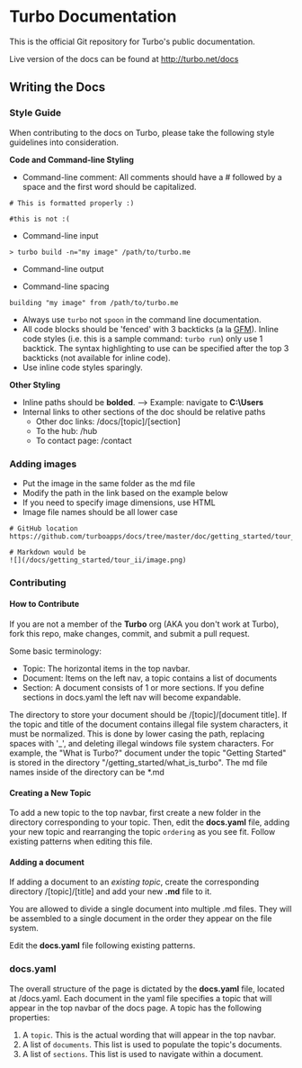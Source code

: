 # Turbo Documentation

This is the official Git repository for Turbo's public documentation. 

Live version of the docs can be found at http://turbo.net/docs

## Writing the Docs

### Style Guide

When contributing to the docs on Turbo, please take the following style guidelines into consideration. 

**Code and Command-line Styling**

- Command-line comment: All comments should have a # followed by a space and the first word should be capitalized.

```
# This is formatted properly :)

#this is not :( 
```

- Command-line input

```
> turbo build -n="my image" /path/to/turbo.me
```

- Command-line output


- Command-line spacing



```
building "my image" from /path/to/turbo.me
```

- Always use `turbo` not `spoon` in the command line documentation.
- All code blocks should be 'fenced' with 3 backticks (a la [GFM](http://github.com/github-flavored-markdown)). Inline code styles (i.e. this is a sample command: `turbo run`) only use 1 backtick. The syntax highlighting to use can be specified after the top 3 backticks (not available for inline code). 
- Use inline code styles sparingly. 

**Other Styling**

- Inline paths should be **bolded**. --> Example: navigate to **C:\Users** 
- Internal links to other sections of the doc should be relative paths
	* Other doc links: /docs/[topic]/[section]
	* To the hub: /hub
	* To contact page: /contact

### Adding images

- Put the image in the same folder as the md file
- Modify the path in the link based on the example below
- If you need to specify image dimensions, use HTML
- Image file names should be all lower case

```
# GitHub location
https://github.com/turboapps/docs/tree/master/doc/getting_started/tour_ii/image.png

# Markdown would be
![](/docs/getting_started/tour_ii/image.png)
```

### Contributing 

#### How to Contribute

If you are not a member of the **Turbo** org (AKA you don't work at Turbo), fork this repo, make changes, commit, and submit a pull request.

Some basic terminology:
- Topic: The horizontal items in the top navbar.
- Document: Items on the left nav, a topic contains a list of documents
- Section: A document consists of 1 or more sections. If you define sections in docs.yaml the left nav will become expandable.

The directory to store your document should be /[topic]/[document title]. 
If the topic and title of the document contains illegal file system characters, it must be normalized.
This is done by lower casing the path, replacing spaces with '_', and deleting illegal windows file system characters.
For example, the "What is Turbo?" document under the topic "Getting Started" is stored in the directory "/getting_started/what_is_turbo". The md file names inside of the directory can be *.md

#### Creating a New Topic

To add a new topic to the top navbar, first create a new folder in the directory corresponding to your topic. Then, edit the **docs.yaml** file, adding your new topic and rearranging the topic `ordering` as you see fit. Follow existing patterns when editing this file. 

#### Adding a document

If adding a document to an *existing topic*, create the corresponding directory /[topic]/[title] and add your new **.md** file to it. 

You are allowed to divide a single document into multiple .md files. They will be assembled to a single document in the order they appear on the file system.

Edit the **docs.yaml** file following existing patterns.

### docs.yaml

The overall structure of the page is dictated by the **docs.yaml** file, located at /docs.yaml.
Each document in the yaml file specifies a topic that will appear in the top navbar of the docs page. A topic has the following properties:

1. A `topic`. This is the actual wording that will appear in the top navbar.
2. A list of `documents`. This list is used to populate the topic's documents.
3. A list of `sections`. This list is used to navigate within a document.
